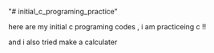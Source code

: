 "# initial_c_programing_practice" 

here are my initial c programing codes , i am practiceing c !!

and i also tried make a calculater
